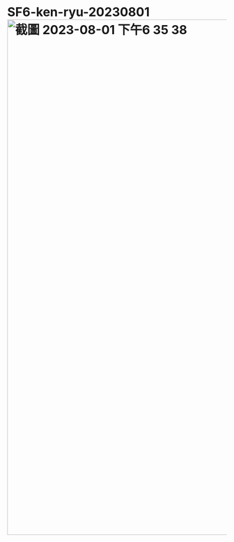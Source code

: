 # SF6-ken-ryu-20230801<img width="1184" alt="截圖 2023-08-01 下午6 35 38" src="https://github.com/michelle0812/SF6-ken-ryu-20230801/assets/79300809/aa6ecff4-4751-4619-b73d-962f1d45da2c">
